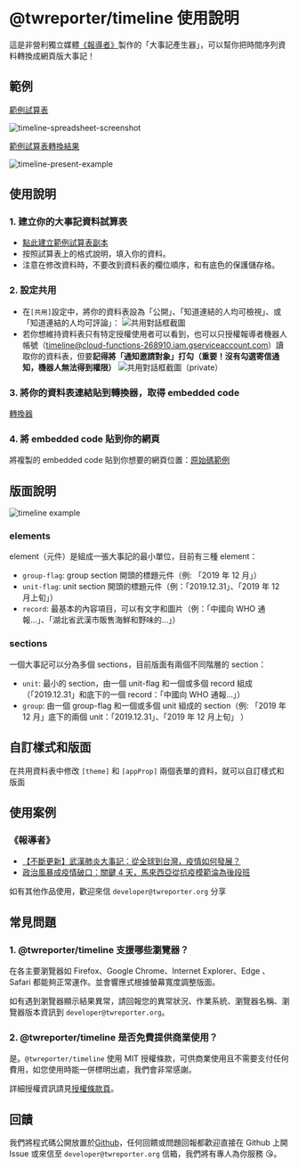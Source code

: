 # @twreporter/timeline 使用說明

這是非營利獨立媒體[《報導者》](https://www.twreporter.org)製作的「大事記產生器」，可以幫你把時間序列資料轉換成網頁版大事記！

## 範例

[範例試算表](https://docs.google.com/spreadsheets/d/1f76OLdfZe3kyNOKiPthWNJWVGmY3bkm5KtxB4NYp9uU/)

![timeline-spreadsheet-screenshot](../assets/spreadsheet.png)

[範例試算表轉換結果](../assets/example.html)

![timeline-present-example](../assets/timeline-present-example.png)

## 使用說明

### 1. 建立你的大事記資料試算表

- [點此建立範例試算表副本](https://docs.google.com/spreadsheets/d/1f76OLdfZe3kyNOKiPthWNJWVGmY3bkm5KtxB4NYp9uU/copy)
- 按照試算表上的格式說明，填入你的資料。
- 注意在修改資料時，不要改到資料表的欄位順序，和有底色的保護儲存格。

### 2. 設定共用

- 在`[共用]`設定中，將你的資料表設為「公開」、「知道連結的人均可檢視」、或「知道連結的人均可評論」： ![共用對話框截圖](../assets/share-box.png)
- 若你想維持資料表只有特定授權使用者可以看到，也可以只授權報導者機器人帳號（timeline@cloud-functions-268910.iam.gserviceaccount.com）讀取你的資料表，但要**記得將「通知邀請對象」打勾（重要！沒有勾選寄信通知，機器人無法得到權限）** ![共用對話框截圖（private）](../assets/share-box-private.png)

### 3. 將你的資料表連結貼到轉換器，取得 embedded code

[轉換器]() <!-- TODO: Sheet2Code Timeline 網址 -->

### 4. 將 embedded code 貼到你的網頁

將複製的 embedded code 貼到你想要的網頁位置：[原始碼範例](../assets/example.html)

## 版面說明

![timeline example](../assets/timeline-levels.jpg)

### elements

element（元件）是組成一張大事記的最小單位，目前有三種 element：

- `group-flag`: group section 開頭的標題元件（例: 「2019 年 12 月」）
- `unit-flag`: unit section 開頭的標題元件（例：「2019.12.31」、「2019 年 12 月上旬」）
- `record`: 最基本的內容項目，可以有文字和圖片（例：「中國向 WHO 通報…」、「湖北省武漢市販售海鮮和野味的…」）

### sections

一個大事記可以分為多個 sections，目前版面有兩個不同階層的 section：

- `unit`: 最小的 section，由一個 unit-flag 和一個或多個 record 組成（「2019.12.31」和底下的一個 record：「中國向 WHO 通報…」）
- `group`: 由一個 group-flag 和一個或多個 unit 組成的 section（例: 「2019 年 12 月」底下的兩個 unit：「2019.12.31」、「2019 年 12 月上旬」 ）

## 自訂樣式和版面

在共用資料表中修改 `[theme]` 和 `[appProp]` 兩個表單的資料，就可以自訂樣式和版面

## 使用案例

### 《報導者》

- [【不斷更新】武漢肺炎大事記：從全球到台灣，疫情如何發展？](https://www.twreporter.org/a/2019-ncov-epidemic)
- [政治風暴成疫情破口：關鍵 4 天，馬來西亞從抗疫模範淪為後段班](https://www.twreporter.org/a/opinion-covid-19-malaysia-coup-and-epidemic)

如有其他作品使用，歡迎來信 `developer@twreporter.org` 分享

## 常見問題

### 1. @twreporter/timeline 支援哪些瀏覽器？

在各主要瀏覽器如 Firefox、Google Chrome、Internet Explorer、Edge 、Safari 都能夠正常運作。並會響應式根據螢幕寬度調整版面。

如有遇到瀏覽器顯示結果異常，請回報您的異常狀況、作業系統、瀏覽器名稱、瀏覽器版本資訊到 `developer@twreporter.org`。

### 2. @twreporter/timeline 是否免費提供商業使用？

是。`@twreporter/timeline` 使用 MIT 授權條款，可供商業使用且不需要支付任何費用，如您使用時能一併標明出處，我們會非常感謝。

詳細授權資訊請見[授權條款頁](https://github.com/twreporter/orangutan-monorepo/blob/master/LICENSE)。

## 回饋

我們將程式碼公開放置於[Github](https://github.com/twreporter/orangutan-monorepo/tree/master/packages/timeline)，任何回饋或問題回報都歡迎直接在 Github 上開 Issue 或來信至 `developer@twreporter.org` 信箱，我們將有專人為你服務 :kissing_heart:。
